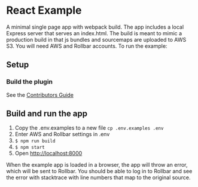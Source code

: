 # React Example

A minimal single page app with webpack build.
The app includes a local Express server that serves an index.html.
The build is meant to mimic a production build in that js bundles and sourcemaps are uploaded to AWS S3. You will need AWS and Rollbar accounts. To run the example:

## Setup

### Build the plugin

See the [Contributors Guide](../CONTRIBUTING.md)

## Build and run the app

1. Copy the .env.examples to a new file `cp .env.examples .env`
1. Enter AWS and Rollbar settings in .env
1. `$ npm run build`
1. `$ npm start`
1. Open [http://localhost:8000](http://localhost:8000/)

When the example app is loaded in a browser, the app will throw an error, which will be sent to Rollbar.
You should be able to log in to Rollbar and see the error with stacktrace with line numbers that map to the original source.
